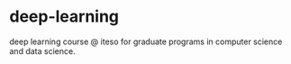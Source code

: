 # deep-learning
deep learning course @ iteso for graduate programs in computer science and data science. 
